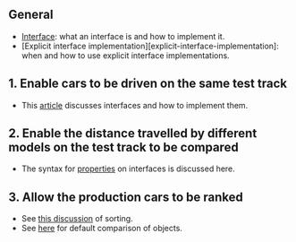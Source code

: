 ## General

- [Interface][interface]: what an interface is and how to implement it.
- [Explicit interface implementation][explicit-interface-implementation]: when and how to use explicit interface implementations.

## 1. Enable cars to be driven on the same test track

- This [article][interface] discusses interfaces and how to implement them.

## 2. Enable the distance travelled by different models on the test track to be compared

- The syntax for [properties][interface-property] on interfaces is discussed here.

## 3. Allow the production cars to be ranked

- See [this discussion][sort] of sorting.
- See [here][icomparable] for default comparison of objects.

[interface]: https://docs.microsoft.com/en-us/dotnet/csharp/programming-guide/interfaces/
[interface-property]: https://docs.microsoft.com/en-us/dotnet/csharp/programming-guide/classes-and-structs/interface-properties
[sort]: https://docs.microsoft.com/en-us/dotnet/api/system.collections.generic.list-1.sort?view=netcore-3.1#System_Collections_Generic_List_1_Sort
[icomparable]: https://docs.microsoft.com/en-us/dotnet/api/system.icomparable-1?view=netcore-3.1
